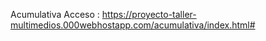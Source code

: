 

Acumulativa
Acceso : https://proyecto-taller-multimedios.000webhostapp.com/acumulativa/index.html#

